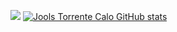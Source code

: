 ![](https://hit.yhype.me/github/profile?account_id=97971137)
[![Jools Torrente Calo GitHub stats](https://github-readme-stats.vercel.app/api?username=joolstorrentecalo)](https://github.com/joolstorrentecalo/github-readme-stats)

